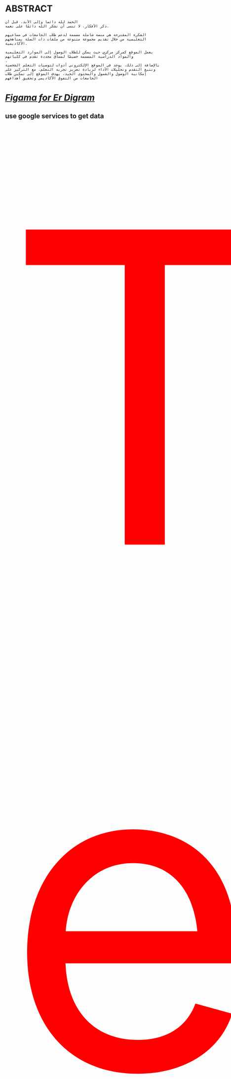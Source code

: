 # **ABSTRACT**
```
الحمد لله دائما وإلى الأبد. قبل أن
ذكر الأفكار، لا تنسى أن تشكر الله دائمًا على نعمه.

الفكرة المقترحة هي منصة شاملة مصممة لدعم طلاب الجامعات في مساعيهم التعليمية من خلال تقديم مجموعة متنوعة من ملفات ذات الصلة بمناهجهم الأكاديمية.

يعمل الموقع كمركز مركزي حيث يمكن للطلاب الوصول إلى الموارد التعليمية  والمواد الدراسية المصممة خصيصًا لمساق محددة تقدم في كلياتهم
.
بالإضافة إلى ذلك، يوجد في الموقع الإلكتروني أدوات لتوصيات التعلم الشخصية وتتبع التقدم وتحليلات الأداء لزيادة تعزيز تجربة التعلم. مع التركيز على إمكانية الوصول والشمول والمحتوى الجيد، يهدف الموقع إلى تمكين طلاب الجامعات من التفوق الأكاديمي وتحقيق أهدافهم

```
 # *[Figama for Er Digram](https://github.com/Nalokun/SE_project/blob/main/ER%20DIAGRAM.jam)*
 ## use google services to get data
 <span style="font-size:100em;color:red;">Text goes here</span>
 
